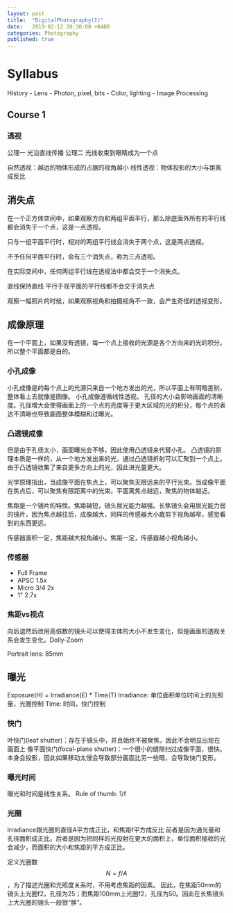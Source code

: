 ```yaml
---
layout: post
title:  "DigitalPhotography(I)"
date:   2019-02-12 20:30:00 +0400
categories: Photography
published: true
---
```


# Syllabus
History - Lens - Photon, pixel, bits - Color, lighting - Image Processing

## Course 1
### 透视
公理一 光沿直线传播
公理二 光线收束到眼睛成为一个点

自然透视：越远的物体形成的占据的视角越小
线性透视：物体投影的大小与距离成反比

## 消失点
在一个正方体空间中，如果观察方向和两组平面平行，那么除底面外所有的平行线都会消失于一个点，这是一点透视。

只与一组平面平行时，相对的两组平行线会消失于两个点，这是两点透视。

不予任何平面平行时，会有三个消失点，称为三点透视。

在实际空间中，任何两组平行线在透视法中都会交于一个消失点。

直线保持直线
平行于视平面的平行线都不会交于消失点

观察一幅照片的时候，如果观察视角和拍摄视角不一致，会产生奇怪的透视变形。

## 成像原理
在一个平面上，如果没有透镜，每一个点上接收的光源是各个方向来的光的积分。所以整个平面都是白的。

### 小孔成像
小孔成像是的每个点上的光源只来自一个地方发出的光，所以平面上有明暗差别，整体看上去就像是图像。
小孔成像遵循线性透视。
孔径的大小会影响画面的清晰度。孔径增大会使得画面上的一个点的亮度等于更大区域的光的积分，每个点的表达不清晰也导致画面整体模糊和过曝光。

### 凸透镜成像
但是由于孔径太小，画面曝光会不够，因此使用凸透镜来代替小孔。
凸透镜的原理本质是一样的，从一个地方发出来的光，通过凸透镜折射可以汇聚到一个点上。由于凸透镜收集了来自更多方向上的光，因此进光量更大。

光学原理指出，当成像平面在焦点上，可以聚焦无限远来的平行光束。当成像平面在焦点后，可以聚焦有限距离中的光束。平面离焦点越远，聚焦的物体越近。

焦距是一个镜片的特性。焦距越短，镜头屈光能力越强。长焦镜头会用屈光能力弱的镜片，因为焦点越往后，成像越大，同样的传感器大小裁剪下视角越窄，感觉看到的东西更远。

传感器面积一定，焦距越大视角越小。焦距一定，传感器越小视角越小。

### 传感器
- Full Frame
- APSC 1.5x
- Micro 3/4 2x
- 1" 2.7x

### 焦距vs视点
向后退然后改用高倍数的镜头可以使得主体的大小不发生变化，但是画面的透视关系会发生变化。Dolly-Zoom

Portrait lens: 85mm

## 曝光
Exposure(H) = Irradiance(E) * Time(T)
Irradiance: 单位面积单位时间上的光照量，光圈控制
Time: 时间，快门控制

### 快门
叶快门(leaf shutter)：存在于镜头中，并且始终不被聚焦，因此不会明显出现在画面上
像平面快门(focal-plane shutter)：一个很小的缝隙扫过成像平面，很快。本身会投影，因此如果移动太慢会导致部分画面比另一些暗，会导致快门变形。

### 曝光时间
曝光和时间是线性关系。
Rule of thumb: 1/f

### 光圈
Irradiance跟光圈的直径A平方成正比，和焦距f平方成反比
前者是因为通光量和孔径面积成正比。后者是因为把同样的光投射在更大的面积上，单位面积接收的光会减少，而面积的大小和焦距的平方成正比。

定义光圈数$$N = f/A$$，为了描述光圈和光照度关系时，不用考虑焦距的因素。
因此，在焦距50mm的镜头上光圈f2，孔径为25；而焦距100mm上光圈f2，孔径为50。因此在长焦镜头上大光圈的镜头一般很“胖”。

